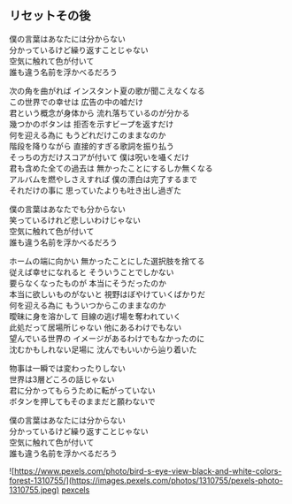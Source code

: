 ## リセットその後

僕の言葉はあなたには分からない<br/>
分かっているけど繰り返すことじゃない<br/>
空気に触れて色が付いて<br/>
誰も違う名前を浮かべるだろう<br/>


次の角を曲がれば インスタント夏の歌が聞こえなくなる<br/>
この世界での幸せは 広告の中の嘘だけ<br/>
君という概念が身体から 流れ落ちているのが分かる<br/>
幾つかのボタンは 拒否を示すビープを返すだけ<br/>
何を迎える為に もうどれだけこのままなのか<br/>
階段を降りながら 直接的すぎる歌詞を振り払う<br/>
そっちの方だけスコアが付いて 僕は呪いを囁くだけ<br/>
君も含めた全ての過去は 無かったことにするしか無くなる<br/>
アルバムを燃やしさえすれば 僕の漂白は完了するまで<br/>
それだけの事に 思っていたよりも吐き出し過ぎた<br/>


僕の言葉はあなたでも分からない<br/>
笑っているけれど悲しいわけじゃない<br/>
空気に触れて色が付いて<br/>
誰も違う名前を浮かべるだろう<br/>


ホームの端に向かい 無かったことにした選択肢を捨てる<br/>
従えば幸せになれると そういうことでしかない<br/>
要らなくなったものが 本当にそうだったのか<br/>
本当に欲しいものがないと 視野はぼやけていくばかりだ<br/>
何を迎える為に もういつからこのままなのか<br/>
曖昧に身を溶かして 目線の逃げ場を奪われていく<br/>
此処だって居場所じゃない 他にあるわけでもない<br/>
望んでいる世界の イメージがあるわけでもなかったのに<br/>
沈むかもしれない足場に 沈んでもいいから辿り着いた<br/>


物事は一瞬では変わったりしない<br/>
世界は3層どころの話じゃない<br/>
君に分かってもらうために転がっていない<br/>
ボタンを押してもそのままだと願わないで<br/>


僕の言葉はあなたには分からない<br/>
分かっているけど繰り返すことじゃない<br/>
空気に触れて色が付いて<br/>
誰も違う名前を浮かべるだろう<br/>

![https://www.pexels.com/photo/bird-s-eye-view-black-and-white-colors-forest-1310755/](https://images.pexels.com/photos/1310755/pexels-photo-1310755.jpeg)
[pexcels](https://www.pexels.com/photo/bird-s-eye-view-black-and-white-colors-forest-1310755/)